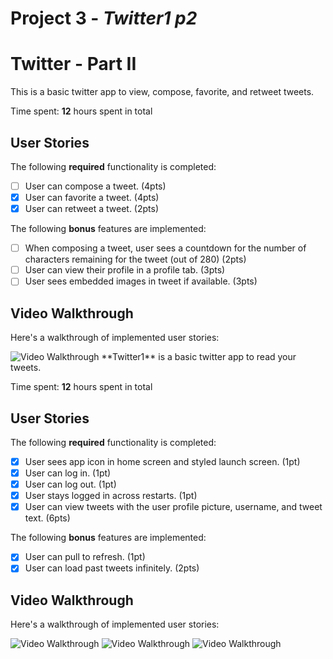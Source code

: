 # Project 3 - *Twitter1 p2*

# Twitter - Part II

This is a basic twitter app to view, compose, favorite, and retweet tweets.

Time spent: **12** hours spent in total

## User Stories

The following **required** functionality is completed:

- [ ] User can compose a tweet. (4pts)
- [x] User can favorite a tweet. (4pts)
- [x] User can retweet a tweet. (2pts)

The following **bonus** features are implemented:

- [ ] When composing a tweet, user sees a countdown for the number of characters remaining for the tweet (out of 280) (2pts)
- [ ] User can view their profile in a profile tab. (3pts)
- [ ] User sees embedded images in tweet if available. (3pts)

## Video Walkthrough

Here's a walkthrough of implemented user stories:

<img src='http://g.recordit.co/DSmYNbN1RN.gif' title='Video Walkthrough' width='' alt='Video Walkthrough' />
**Twitter1** is a basic twitter app to read your tweets.

Time spent: **12** hours spent in total

## User Stories

The following **required** functionality is completed:

- [x] User sees app icon in home screen and styled launch screen. (1pt)
- [x] User can log in. (1pt)
- [x] User can log out. (1pt)
- [x] User stays logged in across restarts. (1pt)
- [x] User can view tweets with the user profile picture, username, and tweet text. (6pts)

The following **bonus** features are implemented:

- [x] User can pull to refresh. (1pt)
- [x] User can load past tweets infinitely. (2pts)

## Video Walkthrough

Here's a walkthrough of implemented user stories:

<img src='http://g.recordit.co/qaqju8yO1W.gif' title='Video Walkthrough' width='' alt='Video Walkthrough' />

<img src='http://g.recordit.co/bqFxb6DWIB.gif' title='Video Walkthrough' width='' alt='Video Walkthrough' />

<img src='http://g.recordit.co/yI326n68D2.gif' title='Video Walkthrough' width='' alt='Video Walkthrough' />


